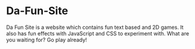 Da-Fun-Site
===========

Da Fun Site is a website which contains fun text based and 2D games. It also has fun effects with JavaScript and CSS to experiment with. What are you waiting for? Go play already!

